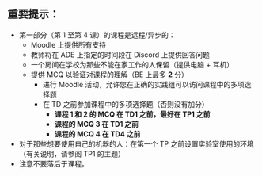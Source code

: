 ## 重要提示：
- 第一部分（第 1 至第 4 课）的课程是远程/异步的：
  - Moodle 上提供所有支持
  - 教师将在 ADE 上指定的时间段在 Discord 上提供回答问题
  - 一个房间在学校为那些不能在家工作的人保留（提供电脑 + 耳机）
  - 提供 MCQ 以验证对课程的理解（BE 上最多 **2** 分）
    - 进行 Moodle 活动，允许您在正确的实践组可以访问课程中的多项选择题
    - 在 TD 之前参加课程中的多项选择题（否则没有加分）
      - **课程 1 和 2 的 MCQ 在 TD1 之前，最好在 TP1 之前**
      - **课程的 MCQ 3 在 TD1 之前**
      - **课程的 MCQ 4 在 TD4 之前**
- 对于那些想要使用自己的机器的人：在第一个 TP 之前设置实验室使用的环境（有关说明，请参阅 TP1 的主题）
- 注意不要落后于课程。